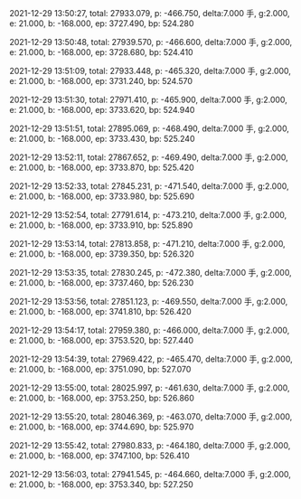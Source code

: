 2021-12-29 13:50:27, total: 27933.079, p: -466.750, delta:7.000 手, g:2.000, e: 21.000, b: -168.000, ep: 3727.490, bp: 524.280

2021-12-29 13:50:48, total: 27939.570, p: -466.600, delta:7.000 手, g:2.000, e: 21.000, b: -168.000, ep: 3728.680, bp: 524.410

2021-12-29 13:51:09, total: 27933.448, p: -465.320, delta:7.000 手, g:2.000, e: 21.000, b: -168.000, ep: 3731.240, bp: 524.570

2021-12-29 13:51:30, total: 27971.410, p: -465.900, delta:7.000 手, g:2.000, e: 21.000, b: -168.000, ep: 3733.620, bp: 524.940

2021-12-29 13:51:51, total: 27895.069, p: -468.490, delta:7.000 手, g:2.000, e: 21.000, b: -168.000, ep: 3733.430, bp: 525.240

2021-12-29 13:52:11, total: 27867.652, p: -469.490, delta:7.000 手, g:2.000, e: 21.000, b: -168.000, ep: 3733.870, bp: 525.420

2021-12-29 13:52:33, total: 27845.231, p: -471.540, delta:7.000 手, g:2.000, e: 21.000, b: -168.000, ep: 3733.980, bp: 525.690

2021-12-29 13:52:54, total: 27791.614, p: -473.210, delta:7.000 手, g:2.000, e: 21.000, b: -168.000, ep: 3733.910, bp: 525.890

2021-12-29 13:53:14, total: 27813.858, p: -471.210, delta:7.000 手, g:2.000, e: 21.000, b: -168.000, ep: 3739.350, bp: 526.320

2021-12-29 13:53:35, total: 27830.245, p: -472.380, delta:7.000 手, g:2.000, e: 21.000, b: -168.000, ep: 3737.460, bp: 526.230

2021-12-29 13:53:56, total: 27851.123, p: -469.550, delta:7.000 手, g:2.000, e: 21.000, b: -168.000, ep: 3741.810, bp: 526.420

2021-12-29 13:54:17, total: 27959.380, p: -466.000, delta:7.000 手, g:2.000, e: 21.000, b: -168.000, ep: 3753.520, bp: 527.440

2021-12-29 13:54:39, total: 27969.422, p: -465.470, delta:7.000 手, g:2.000, e: 21.000, b: -168.000, ep: 3751.090, bp: 527.070

2021-12-29 13:55:00, total: 28025.997, p: -461.630, delta:7.000 手, g:2.000, e: 21.000, b: -168.000, ep: 3753.250, bp: 526.860

2021-12-29 13:55:20, total: 28046.369, p: -463.070, delta:7.000 手, g:2.000, e: 21.000, b: -168.000, ep: 3744.690, bp: 525.970

2021-12-29 13:55:42, total: 27980.833, p: -464.180, delta:7.000 手, g:2.000, e: 21.000, b: -168.000, ep: 3747.100, bp: 526.410

2021-12-29 13:56:03, total: 27941.545, p: -464.660, delta:7.000 手, g:2.000, e: 21.000, b: -168.000, ep: 3753.340, bp: 527.250